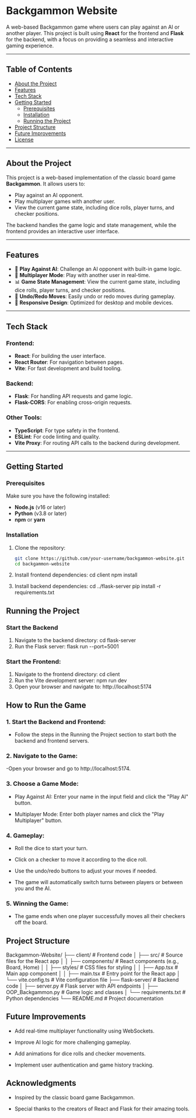 # Backgammon Website

A web-based Backgammon game where users can play against an AI or another player. This project is built using **React** for the frontend and **Flask** for the backend, with a focus on providing a seamless and interactive gaming experience.

---

## Table of Contents
- [About the Project](#about-the-project)
- [Features](#features)
- [Tech Stack](#tech-stack)
- [Getting Started](#getting-started)
  - [Prerequisites](#prerequisites)
  - [Installation](#installation)
  - [Running the Project](#running-the-project)
- [Project Structure](#project-structure)
- [Future Improvements](#future-improvements)
- [License](#license)

---

## About the Project

This project is a web-based implementation of the classic board game **Backgammon**. It allows users to:
- Play against an AI opponent.
- Play multiplayer games with another user.
- View the current game state, including dice rolls, player turns, and checker positions.

The backend handles the game logic and state management, while the frontend provides an interactive user interface.

---

## Features

- 🎲 **Play Against AI**: Challenge an AI opponent with built-in game logic.
- 👥 **Multiplayer Mode**: Play with another user in real-time.
- 📊 **Game State Management**: View the current game state, including dice rolls, player turns, and checker positions.
- 🔄 **Undo/Redo Moves**: Easily undo or redo moves during gameplay.
- 🎨 **Responsive Design**: Optimized for desktop and mobile devices.

---

## Tech Stack

### Frontend:
- **React**: For building the user interface.
- **React Router**: For navigation between pages.
- **Vite**: For fast development and build tooling.

### Backend:
- **Flask**: For handling API requests and game logic.
- **Flask-CORS**: For enabling cross-origin requests.

### Other Tools:
- **TypeScript**: For type safety in the frontend.
- **ESLint**: For code linting and quality.
- **Vite Proxy**: For routing API calls to the backend during development.

---

## Getting Started

### Prerequisites
Make sure you have the following installed:
- **Node.js** (v16 or later)
- **Python** (v3.8 or later)
- **npm** or **yarn**

### Installation

1. Clone the repository:
   ```bash
   git clone https://github.com/your-username/backgammon-website.git
   cd backgammon-website
   
2. Install frontend dependencies:
   cd client
   npm install

3. Install backend dependencies:
   cd ../flask-server
   pip install -r requirements.txt

## Running the Project

### Start the Backend

1. Navigate to the backend directory:
   cd flask-server
2. Run the Flask server:
   flask run --port=5001

### Start the Frontend:

1. Navigate to the frontend directory:
   cd client
2. Run the Vite development server:
   npm run dev
3. Open your browser and navigate to:
   http://localhost:5174

## How to Run the Game

### 1. Start the Backend and Frontend:

- Follow the steps in the Running the Project section to start both the backend and frontend servers.
  
### 2. Navigate to the Game:

-Open your browser and go to http://localhost:5174.

### 3. Choose a Game Mode:

- Play Against AI: Enter your name in the input field and click the "Play AI" button.
  
- Multiplayer Mode: Enter both player names and click the "Play Multiplayer" button.
  
### 4. Gameplay:

- Roll the dice to start your turn.
  
- Click on a checker to move it according to the dice roll.
  
- Use the undo/redo buttons to adjust your moves if needed.
  
- The game will automatically switch turns between players or between you and the AI.
  
### 5. Winning the Game:

- The game ends when one player successfully moves all their checkers off the board.

## Project Structure

Backgammon-Website/ ├── client/ # Frontend code │ ├── src/ # Source files for the React app │ │ ├── components/ # React components (e.g., Board, Home) │ │ ├── styles/ # CSS files for styling │ │ ├── App.tsx # Main app component │ │ ├── main.tsx # Entry point for the React app │ └── vite.config.ts # Vite configuration file ├── flask-server/ # Backend code │ ├── server.py # Flask server with API endpoints │ ├── OOP_Backgammon.py # Game logic and classes │ └── requirements.txt # Python dependencies └── README.md # Project documentation

## Future Improvements

- Add real-time multiplayer functionality using WebSockets.
  
- Improve AI logic for more challenging gameplay.

- Add animations for dice rolls and checker movements.
  
- Implement user authentication and game history tracking.

## Acknowledgments

- Inspired by the classic board game Backgammon.

- Special thanks to the creators of React and Flask for their amazing tools.
